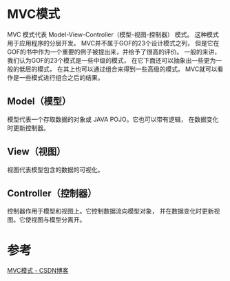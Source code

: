 # MVC模式

MVC 模式代表 Model-View-Controller（模型-视图-控制器） 模式。
这种模式用于应用程序的分层开发。
MVC并不属于GOF的23个设计模式之列，
但是它在GOF的书中作为一个重要的例子被提出来，并给予了很高的评价。
一般的来讲，我们认为GOF的23个模式是一些中级的模式，
在它下面还可以抽象出一些更为一般的低层的模式，
在其上也可以通过组合来得到一些高级的模式。
MVC就可以看作是一些模式进行组合之后的结果。

## Model（模型）
模型代表一个存取数据的对象或 JAVA POJO。它也可以带有逻辑，
在数据变化时更新控制器。
## View（视图）
视图代表模型包含的数据的可视化。
## Controller（控制器）
控制器作用于模型和视图上。它控制数据流向模型对象，
并在数据变化时更新视图。它使视图与模型分离开。

# 参考
[MVC模式 - CSDN博客](http://blog.csdn.net/zhoudaxia/article/details/23048035)